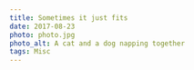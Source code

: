 ```yaml
---
title: Sometimes it just fits
date: 2017-08-23
photo: photo.jpg
photo_alt: A cat and a dog napping together
tags: Misc
---
```

